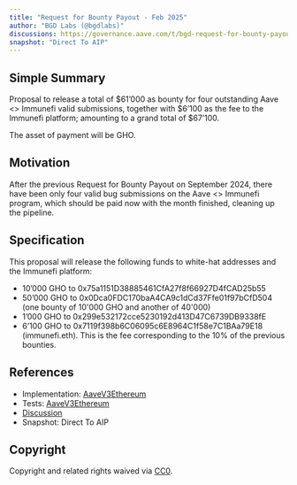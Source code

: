 ```yaml
---
title: "Request for Bounty Payout - Feb 2025"
author: "BGD Labs (@bgdlabs)"
discussions: https://governance.aave.com/t/bgd-request-for-bounty-payout-january-2025/20947
snapshot: "Direct To AIP"
---
```


## Simple Summary

Proposal to release a total of $61’000 as bounty for four outstanding Aave <> Immunefi valid submissions, together with $6’100 as the fee to the Immunefi platform; amounting to a grand total of $67’100.

The asset of payment will be GHO.

## Motivation

After the previous Request for Bounty Payout on September 2024, there have been only four valid bug submissions on the Aave <> Immunefi program, which should be paid now with the month finished, cleaning up the pipeline.

## Specification

This proposal will release the following funds to white-hat addresses and the Immunefi platform:

- 10’000 GHO to 0x75a1151D38885461CfA27f8f66927D4fCAD25b55
- 50’000 GHO to 0x0Dca0FDC170baA4CA9c1dCd37Ffe01f97bCfD504 (one bounty of 10'000 GHO and another of 40'000)
- 1’000 GHO to 0x299e532172cce5230192d413D47C6739DB9338fE
- 6’100 GHO to 0x7119f398b6C06095c6E8964C1f58e7C1BAa79E18 (immunefi.eth). This is the fee corresponding to the 10% of the previous bounties.

## References

- Implementation: [AaveV3Ethereum](https://github.com/bgd-labs/aave-proposals-v3/blob/f95d9e0be2bdcbcbcd124a290a1196f459076b08/src/20250203_AaveV3Ethereum_RequestForBountyPayoutFeb2025/AaveV3Ethereum_RequestForBountyPayoutFeb2025_20250203.sol)
- Tests: [AaveV3Ethereum](https://github.com/bgd-labs/aave-proposals-v3/blob/f95d9e0be2bdcbcbcd124a290a1196f459076b08/src/20250203_AaveV3Ethereum_RequestForBountyPayoutFeb2025/AaveV3Ethereum_RequestForBountyPayoutFeb2025_20250203.t.sol)
- [Discussion](https://governance.aave.com/t/bgd-request-for-bounty-payout-january-2025/20947)
- Snapshot: Direct To AIP

## Copyright

Copyright and related rights waived via [CC0](https://creativecommons.org/publicdomain/zero/1.0/).
